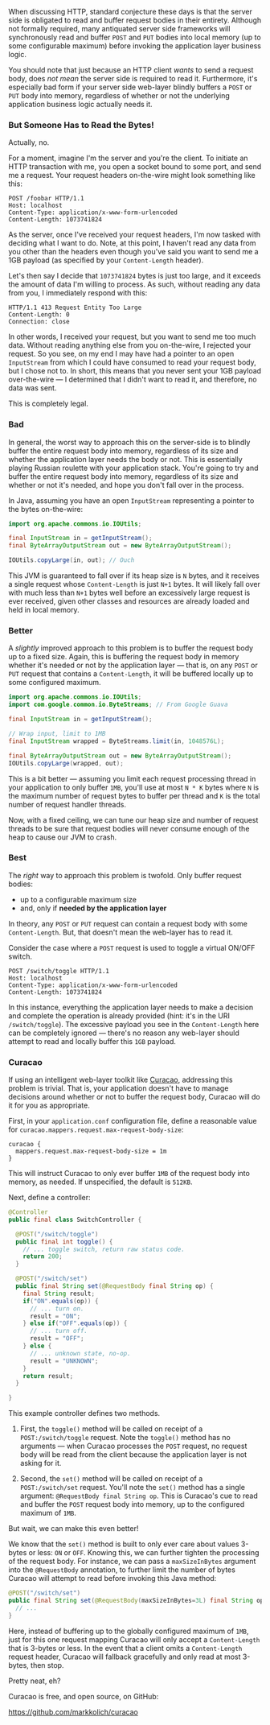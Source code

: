 When discussing HTTP, standard conjecture these days is that the server side is obligated to read and buffer request bodies in their entirety.  Although not formally required, many antiquated server side frameworks will synchronously read and buffer `POST` and `PUT` bodies into local memory (up to some configurable maximum) before invoking the application layer business logic.

You should note that just because an HTTP client *wants* to send a request body, does *not mean* the server side is required to read it.  Furthermore, it's especially bad form if your server side web-layer blindly buffers a `POST` or `PUT` body into memory, regardless of whether or not the underlying application business logic actually needs it.

### But Someone Has to Read the Bytes!

Actually, no.

For a moment, imagine I'm the server and you're the client.  To initiate an HTTP transaction with me, you open a socket bound to some port, and send me a request.  Your request headers on-the-wire might look something like this:

```
POST /foobar HTTP/1.1
Host: localhost
Content-Type: application/x-www-form-urlencoded
Content-Length: 1073741824
```

As the server, once I've received your request headers, I'm now tasked with deciding what I want to do.  Note, at this point, I haven't read any data from you other than the headers even though you've said you want to send me a 1GB payload (as specified by your `Content-Length` header).

Let's then say I decide that `1073741824` bytes is just too large, and it exceeds the amount of data I'm willing to process.  As such, without reading any data from you, I immediately respond with this:

```
HTTP/1.1 413 Request Entity Too Large
Content-Length: 0
Connection: close
```

In other words, I received your request, but you want to send me too much data.  Without reading anything else from you on-the-wire, I rejected your request.  So you see, on my end I may have had a pointer to an open `InputStream` from which I could have consumed to read your request body, but I chose not to.  In short, this means that you never sent your 1GB payload over-the-wire &mdash; I determined that I didn't want to read it, and therefore, no data was sent.

This is completely legal.

### Bad

In general, the worst way to approach this on the server-side is to blindly buffer the entire request body into memory, regardless of its size and whether the application layer needs the body or not.  This is essentially playing Russian roulette with your application stack.  You're going to try and buffer the entire request body into memory, regardless of its size and whether or not it's needed, and hope you don't fall over in the process.

In Java, assuming you have an open `InputStream` representing a pointer to the bytes on-the-wire:

```java
import org.apache.commons.io.IOUtils;

final InputStream in = getInputStream();
final ByteArrayOutputStream out = new ByteArrayOutputStream();

IOUtils.copyLarge(in, out); // Ouch
```

This JVM is guaranteed to fall over if its heap size is `N` bytes, and it receives a single request whose `Content-Length` is just `N+1` bytes.  It will likely fall over with much less than `N+1` bytes well before an excessively large request is ever received, given other classes and resources are already loaded and held in local memory.

### Better

A *slightly* improved approach to this problem is to buffer the request body up to a fixed size.  Again, this is buffering the request body in memory whether it's needed or not by the application layer &mdash; that is, on any `POST` or `PUT` request that contains a `Content-Length`, it will be buffered locally up to some configured maximum.

```java
import org.apache.commons.io.IOUtils;
import com.google.common.io.ByteStreams; // From Google Guava

final InputStream in = getInputStream();

// Wrap input, limit to 1MB
final InputStream wrapped = ByteStreams.limit(in, 1048576L);

final ByteArrayOutputStream out = new ByteArrayOutputStream();
IOUtils.copyLarge(wrapped, out);
```

This is a bit better &mdash; assuming you limit each request processing thread in your application to only buffer `1MB`, you'll use at most `N * K` bytes where `N` is the maximum number of request bytes to buffer per thread and `K` is the total number of request handler threads.

Now, with a fixed ceiling, we can tune our heap size and number of request threads to be sure that request bodies will never consume enough of the heap to cause our JVM to crash.

### Best

The *right* way to approach this problem is twofold.  Only buffer request bodies:

* up to a configurable maximum size
* and, only if **needed by the application layer**

In theory, any `POST` or `PUT` request can contain a request body with some `Content-Length`.  But, that doesn't mean the web-layer has to read it.

Consider the case where a `POST` request is used to toggle a virtual ON/OFF switch.

```
POST /switch/toggle HTTP/1.1
Host: localhost
Content-Type: application/x-www-form-urlencoded
Content-Length: 1073741824
```

In this instance, everything the application layer needs to make a decision and complete the operation is already provided (hint: it's in the URI `/switch/toggle`).  The excessive payload you see in the `Content-Length` here can be completely ignored &mdash; there's no reason any web-layer should attempt to read and locally buffer this `1GB` payload.

### Curacao

If using an intelligent web-layer toolkit like [Curacao](https://github.com/markkolich/curacao), addressing this problem is trivial.  That is, your application doesn't have to manage decisions around whether or not to buffer the request body, Curacao will do it for you as appropriate.

First, in your `application.conf` configuration file, define a reasonable value for `curacao.mappers.request.max-request-body-size`:

```
curacao {
  mappers.request.max-request-body-size = 1m
}
```

This will instruct Curacao to only ever buffer `1MB` of the request body into memory, as needed.  If unspecified, the default is `512KB`.

Next, define a controller:

```java
@Controller
public final class SwitchController {

  @POST("/switch/toggle")
  public final int toggle() {
    // ... toggle switch, return raw status code.
    return 200;
  }

  @POST("/switch/set")
  public final String set(@RequestBody final String op) {
    final String result;
    if("ON".equals(op)) {
      // ... turn on.
      result = "ON";
    } else if("OFF".equals(op)) {
      // ... turn off.
      result = "OFF";
    } else {
      // ... unknown state, no-op.
      result = "UNKNOWN";
    }
    return result;
  }

}
```

This example controller defines two methods.

1. First, the `toggle()` method will be called on receipt of a `POST:/switch/toggle` request.  Note the `toggle()` method has no arguments &mdash; when Curacao processes the `POST` request, no request body will be read from the client because the application layer is not asking for it.

2. Second, the `set()` method will be called on receipt of a `POST:/switch/set` request.  You'll note the `set()` method has a single argument: `@RequestBody final String op`.  This is Curacao's cue to read and buffer the `POST` request body into memory, up to the configured maximum of `1MB`.

But wait, we can make this even better!

We know that the `set()` method is built to only ever care about values 3-bytes or less: `ON` or `OFF`.  Knowing this, we can further tighten the processing of the request body.  For instance, we can pass a `maxSizeInBytes` argument into the `@RequestBody` annotation, to further limit the number of bytes Curacao will attempt to read before invoking this Java method:

```java
@POST("/switch/set")
public final String set(@RequestBody(maxSizeInBytes=3L) final String op) {
  // ...
}
```

Here, instead of buffering up to the globally configured maximum of `1MB`, just for this one request mapping Curacao will only accept a `Content-Length` that is 3-bytes or less. In the event that a client omits a `Content-Length` request header, Curacao will fallback gracefully and only read at most 3-bytes, then stop.

Pretty neat, eh?

Curacao is free, and open source, on GitHub:

https://github.com/markkolich/curacao

